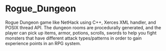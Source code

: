 # Rogue_Dungeon
Rogue Dungeon game like NetHack using C++, Xerces XML handler, and POSIX thread API. The dungeon rooms are procedurally generated, and the player can pick up items, armor, potions, scrolls, swords to help you fight monsters that have different attack types/patterns in order to gain experience points in an RPG system.
